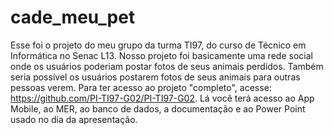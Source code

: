 # cade_meu_pet

Esse foi o projeto do meu grupo da turma TI97, do curso de Técnico em Informática no Senac L13. 
Nosso projeto foi basicamente uma rede social onde os usuários poderiam postar fotos de seus animais perdidos.
Também seria possível os usuários postarem fotos de seus animais para outras pessoas verem.
Para ter acesso ao projeto "completo", acesse: https://github.com/PI-TI97-G02/PI-TI97-G02. Lá você terá
acesso ao App Mobile, ao MER, ao banco de dados, a documentação e ao Power Point usado no dia da apresentação.
